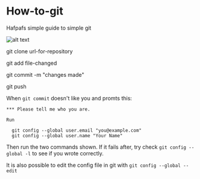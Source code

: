 # How-to-git
Hafpafs simple guide to simple git

![alt text](https://i.imgur.com/Aofvzhw.png "Git transport")

git clone url-for-repository

git add file-changed

git commit -m "changes made"

git push



When `git commit` doesn't like you and promts this:

```
*** Please tell me who you are.

Run

  git config --global user.email "you@example.com"
  git config --global user.name "Your Name"
```
Then run the two commands shown.
If it fails after, try check `git config --global -l` to see if you wrote correctly.


It is also possible to edit the config file in git with `git config --global --edit`
